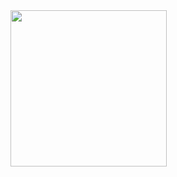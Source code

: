 <img src = "https://github.com/Taksh-Malaviya/core_flutter_5_2_5/assets/150029733/62e4bd68-b3fe-4d78-8d71-1854c5ac2069" width = "250px">

